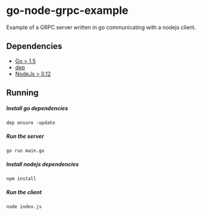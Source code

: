 go-node-grpc-example
====================

Example of a GRPC server written in go communicating with a nodejs client.

## Dependencies
* [Go > 1.5](https://github.com/golang/go)
* [dep](https://github.com/golang/dep)
* [NodeJs > 0.12](https://github.com/nodejs/node)

## Running

##### Install go dependencies
```
dep ensure -update
```

##### Run the server
```
go run main.go
```

##### Install nodejs dependencies

```
npm install
```

##### Run the client

```
node index.js
